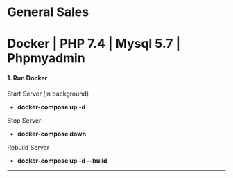 # General Sales
# Docker | PHP 7.4 | Mysql 5.7 | Phpmyadmin


#### 1. Run Docker

Start Server (in background)

- <b>docker-compose up -d</b>

Stop Server

- <b>docker-compose down</b>

Rebuild Server

- <b>docker-compose up -d --build</b>


---

